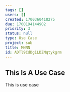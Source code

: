 ```yaml
---
tags: []
users: []
created: 1700360418275
due: 1700194144902
priority: 3
status: null
type: Use Case
project: sub
title: MNNN
id: ADTl9CdDg1LDZNqtykgrm
---
```

<!-- GENERATED WITH GITDOWN; DO NOT CHANGE -->

## This Is A Use Case

This is use case
